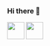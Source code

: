 ### Hi there 👋

<!--
**viniciuscodc/viniciuscodc** is a ✨ _special_ ✨ repository because its `README.md` (this file) appears on your GitHub profile.

Here are some ideas to get you started:

- 🔭 I’m currently working on ...
- 🌱 I’m currently learning ...
- 👯 I’m looking to collaborate on ...
- 🤔 I’m looking for help with ...
- 💬 Ask me about ...
- 📫 How to reach me: ...
- 😄 Pronouns: ...
- ⚡ Fun fact: ...
-->
<img width="40px" height="40px" src="https://cdn.jsdelivr.net/gh/devicons/devicon/icons/csharp/csharp-original.svg" >
<img width="40px" height="40px" src="https://cdn.jsdelivr.net/gh/devicons/devicon/icons/javascript/javascript-original.svg" >
